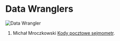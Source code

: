 # Data Wranglers

![Data Wrangler](https://raw.github.com/nosql/data-refine/master/images/data-wrangler.jpg)

1. Michał Mroczkowski [Kody pocztowe sejmometr](https://github.com/misiom1/sejmometr/blob/master/README.md).

